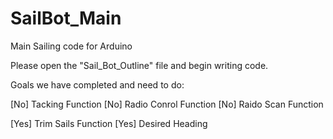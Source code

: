 SailBot_Main
============

Main Sailing code for Arduino


Please open the "Sail_Bot_Outline" file and begin writing code.

Goals we have completed and need to do:

[No]  Tacking Function
[No]  Radio Conrol Function
[No]  Raido Scan Function

[Yes] Trim Sails Function
[Yes] Desired Heading
